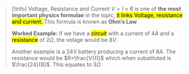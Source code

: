 > [!info] Voltage, Resistance and Current
> $V=I\times R$ is one of **the most important physics formulae** in the topic, <mark class="hltr-purple">it links Voltage, resistance and current. </mark>This formula is known as **Ohm’s Law**
> 
> **Worked Example:** 
> If we have a <mark class="hltr-orange">circuit</mark> with a current of $4A$ and a <mark class="hltr-blue">resistance</mark> of $2\Omega$, the volage would be $8V$. 
> 
> Another example is a $24V$ battery producing a current of $8A$. The resistance would be $R=\frac{V}{I}$ which when substituted is $\frac{24}{8}$. This equates to $3\Omega$

